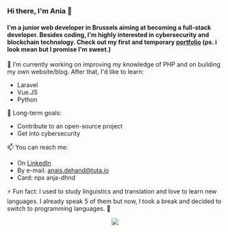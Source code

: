 ### Hi there, I'm Ania 👋 
#### I'm a junior web developer in Brussels aiming at becoming a full-stack developer. Besides coding, I'm highly interested in cybersecurity and blockchain technology. Check out my first and temporary [portfolio](https://anja-dhnd.github.io/portfolio/) (ps. i look mean but I promise I'm sweet.)

🌱 I’m currently working on improving my knowledge of PHP and on building my own website/blog. 
After that, I'd like to learn: 
- Laravel
- Vue.JS
- Python

🔭 Long-term goals:
- Contribute to an open-source project
- Get into cybersecurity

📫 You can reach me: 
- On [LinkedIn](https://www.linkedin.com/in/anais-dhnd/)
- By e-mail: anais.dehand@tuta.io
- Card: npx anja-dhnd

⚡ Fun fact: 
I used to study linguistics and translation and love to learn new languages. 
I already speak 5 of them but now, I took a break and decided to switch to programming languages. :information_desk_person:

<div align="center">
 <a href="https://git.io/streak-stats">
<img src="https://github-readme-streak-stats.herokuapp.com?user=Anja-dhnd&theme=chartreuse-dark&date_format=M%20j%5B%2C%20Y%5D&currStreakNum=DD2727&currStreakLabel=DD2727"/></a>
 </div> 
